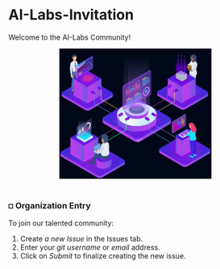 # AI-Labs-Invitation
Welcome to the AI-Labs Community!


<div align="center">
    <img width="60%" src="src/files/ai-labs2.gif" alt="AI.gif" >
</div>

</br>

### ◘ Organization Entry
To join our talented community:
1. Create *a new Issue* in the Issues tab.
2. Enter your *git username* or *email* address.
3. Click on *Submit* to finalize creating the new issue.
